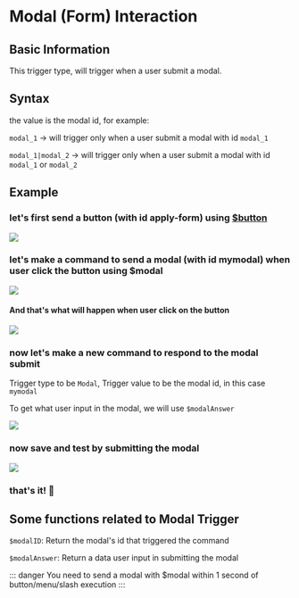 # Modal (Form) Interaction

## Basic Information
This trigger type, will trigger when a user submit a modal. 

## Syntax
the value is the modal id, for example:

`modal_1` -> will trigger only when a user submit a modal with id `modal_1`

`modal_1|modal_2` -> will trigger only when a user submit a modal with id `modal_1` or `modal_2`

## Example
### let's first send a button (with id apply-form) using [$button](../Trigger/button.md)
![](https://cdn.discordapp.com/attachments/959521105293475880/993635605328187462/unknown.png)

### let's make a command to send a modal (with id mymodal) when user click the button using $modal
![](https://cdn.discordapp.com/attachments/959521105293475880/993638716516085900/unknown.png)

#### And that's what will happen when user click on the button
![](https://cdn.discordapp.com/attachments/959521105293475880/993637725779533824/unknown.png)

### now let's make a new command to respond to the modal submit
Trigger type to be `Modal`, Trigger value to be the modal id, in this case `mymodal`

To get what user input in the modal, we will use `$modalAnswer`

![](https://cdn.discordapp.com/attachments/959521105293475880/993640962851094698/unknown.png)

### now save and test by submitting the modal
![](https://cdn.discordapp.com/attachments/959521105293475880/993640700560281681/unknown.png)

### that's it! :tada:

## Some functions related to Modal Trigger
`$modalID`:   Return the modal's id that triggered the command

`$modalAnswer`: Return a data user input in submitting the modal

::: danger
You need to send a modal with $modal within 1 second of button/menu/slash execution
:::